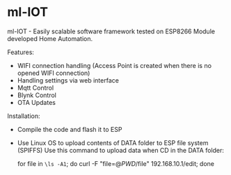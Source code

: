# ml-IOT

ml-IOT - Easily scalable software framework tested on ESP8266 Module developed Home Automation.

Features:
- WIFI connection handling (Access Point is created when there is no opened WIFI connection)
- Handling settings via web interface
- Mqtt Control
- Blynk Control
- OTA Updates


Installation:
- Compile the code and flash it to ESP
- Use Linux OS to upload contents of DATA folder to ESP file system (SPIFFS) 
Use this command to upload data when CD in the DATA folder: 
	
	for file in `\ls -A1`; do curl -F "file=@$PWD/$file" 192.168.10.1/edit; done
  
   

